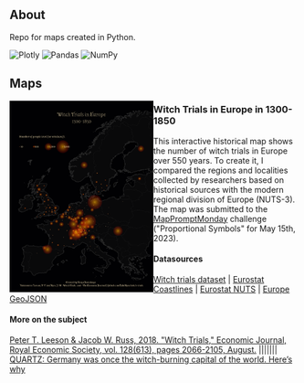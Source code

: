 ## About

Repo for maps created in Python.

![Plotly](https://img.shields.io/badge/Plotly-%233F4F75.svg?style=for-the-badge&logo=plotly&logoColor=white)
![Pandas](https://img.shields.io/badge/pandas-%23150458.svg?style=for-the-badge&logo=pandas&logoColor=white)
![NumPy](https://img.shields.io/badge/numpy-%23013243.svg?style=for-the-badge&logo=numpy&logoColor=white)

## Maps

<img align="left" src="./Witch_Trials_In_Europe/eu_witch_trials.png" width="50%">

### Witch Trials in Europe in 1300-1850 
This interactive historical map shows the number of witch trials in Europe over 550 years. To create it, I compared the regions and localities collected by researchers based on historical sources with the modern regional division of Europe (NUTS-3). The map was submitted to the [MapPromptMonday](https://github.com/MapPromptMonday/MapPromptMonday) challenge ("Proportional Symbols" for May 15th, 2023). 

#### Datasources
[Witch trials dataset](https://github.com/JakeRuss/witch-trials) | [Eurostat Coastlines](https://ec.europa.eu/eurostat/web/gisco/geodata/reference-data/administrative-units-statistical-units/coastal) | [Eurostat NUTS](https://ec.europa.eu/eurostat/web/gisco/geodata/reference-data/administrative-units-statistical-units/nuts) | [Europe GeoJSON](https://github.com/leakyMirror/map-of-europe)

#### More on the subject
[Peter T. Leeson & Jacob W. Russ, 2018. "Witch Trials," Economic Journal, Royal Economic Society, vol. 128(613), pages 2066-2105, August.](https://www.peterleeson.com/witch_trials.pdf) ||||||| [QUARTZ: Germany was once the witch-burning capital of the world. Here’s why](https://qz.com/1183992/why-europe-was-overrun-by-witch-hunts-in-early-modern-history)
